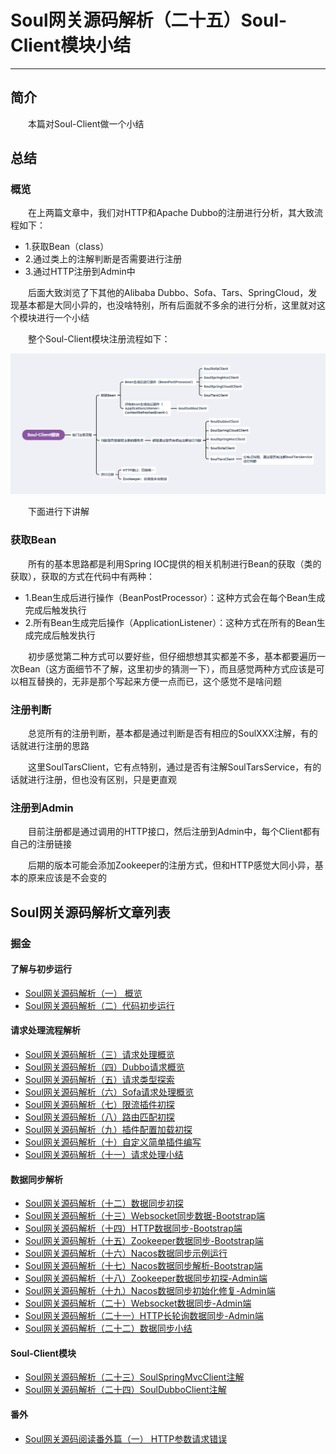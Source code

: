 # Soul网关源码解析（二十五）Soul-Client模块小结
***
## 简介
&ensp;&ensp;&ensp;&ensp;本篇对Soul-Client做一个小结

## 总结
### 概览
&ensp;&ensp;&ensp;&ensp;在上两篇文章中，我们对HTTP和Apache Dubbo的注册进行分析，其大致流程如下：

- 1.获取Bean（class）
- 2.通过类上的注解判断是否需要进行注册
- 3.通过HTTP注册到Admin中

&ensp;&ensp;&ensp;&ensp;后面大致浏览了下其他的Alibaba Dubbo、Sofa、Tars、SpringCloud，发现基本都是大同小异的，也没啥特别，所有后面就不多余的进行分析，这里就对这个模块进行一个小结

&ensp;&ensp;&ensp;&ensp;整个Soul-Client模块注册流程如下：

![](./picture/Soul-Client.png)

&ensp;&ensp;&ensp;&ensp;下面进行下讲解

### 获取Bean
&ensp;&ensp;&ensp;&ensp;所有的基本思路都是利用Spring IOC提供的相关机制进行Bean的获取（类的获取），获取的方式在代码中有两种：

- 1.Bean生成后进行操作（BeanPostProcessor）：这种方式会在每个Bean生成完成后触发执行
- 2.所有Bean生成完后操作（ApplicationListener<ContextRefreshedEvent>）：这种方式在所有的Bean生成完成后触发执行

&ensp;&ensp;&ensp;&ensp;初步感觉第二种方式可以要好些，但仔细想想其实都差不多，基本都要遍历一次Bean（这方面细节不了解，这里初步的猜测一下），而且感觉两种方式应该是可以相互替换的，无非是那个写起来方便一点而已，这个感觉不是啥问题

### 注册判断
&ensp;&ensp;&ensp;&ensp;总览所有的注册判断，基本都是通过判断是否有相应的SoulXXX注解，有的话就进行注册的思路

&ensp;&ensp;&ensp;&ensp;这里SoulTarsClient，它有点特别，通过是否有注解SoulTarsService，有的话就进行注册，但也没有区别，只是更直观

### 注册到Admin
&ensp;&ensp;&ensp;&ensp;目前注册都是通过调用的HTTP接口，然后注册到Admin中，每个Client都有自己的注册链接

&ensp;&ensp;&ensp;&ensp;后期的版本可能会添加Zookeeper的注册方式，但和HTTP感觉大同小异，基本的原来应该是不会变的

## Soul网关源码解析文章列表
### 掘金
#### 了解与初步运行
- [Soul网关源码解析（一） 概览](https://juejin.cn/post/6917864624423436296)
- [Soul网关源码解析（二）代码初步运行](https://juejin.cn/post/6917865804121767944)

#### 请求处理流程解析
- [Soul网关源码解析（三）请求处理概览](https://juejin.cn/post/6917866538712334343)
- [Soul网关源码解析（四）Dubbo请求概览](https://juejin.cn/post/6917867369909977102)
- [Soul网关源码解析（五）请求类型探索](https://juejin.cn/post/6918575905962983438)
- [Soul网关源码解析（六）Sofa请求处理概览](https://juejin.cn/post/6918736260467015693)
- [Soul网关源码解析（七）限流插件初探](https://juejin.cn/post/6919348164944232455/)
- [Soul网关源码解析（八）路由匹配初探](https://juejin.cn/post/6919774553241550855/)
- [Soul网关源码解析（九）插件配置加载初探](https://juejin.cn/post/6920074307590684685/)
- [Soul网关源码解析（十）自定义简单插件编写](https://juejin.cn/post/6920142348617777166)
- [Soul网关源码解析（十一）请求处理小结](https://juejin.cn/post/6920596034171174925)

#### 数据同步解析
- [Soul网关源码解析（十二）数据同步初探](https://juejin.cn/post/6920596173925384206)
- [Soul网关源码解析（十三）Websocket同步数据-Bootstrap端](https://juejin.cn/post/6920596028505178125)
- [Soul网关源码解析（十四）HTTP数据同步-Bootstrap端](https://juejin.cn/post/6920597298674302983)
- [Soul网关源码解析（十五）Zookeeper数据同步-Bootstrap端](https://juejin.cn/post/6920764643967238151)
- [Soul网关源码解析（十六）Nacos数据同步示例运行](https://juejin.cn/post/6921170233868845064)
- [Soul网关源码解析（十七）Nacos数据同步解析-Bootstrap端](https://juejin.cn/post/6921325882753695757/)
- [Soul网关源码解析（十八）Zookeeper数据同步初探-Admin端](https://juejin.cn/post/6921495273122463751/)
- [Soul网关源码解析（十九）Nacos数据同步初始化修复-Admin端](https://juejin.cn/post/6921621915995996168/)
- [Soul网关源码解析（二十）Websocket数据同步-Admin端](https://juejin.cn/post/6921988280187617287/)
- [Soul网关源码解析（二十一）HTTP长轮询数据同步-Admin端](https://juejin.cn/post/6922301585288593416/)
- [Soul网关源码解析（二十二）数据同步小结](https://juejin.cn/post/6922584596810825735/)

#### Soul-Client模块
- [Soul网关源码解析（二十三）SoulSpringMvcClient注解](https://juejin.cn/post/6922643958455599111)
- [Soul网关源码解析（二十四）SoulDubboClient注解](https://juejin.cn/post/6922722161702469640/)

#### 番外
- [Soul网关源码阅读番外篇（一） HTTP参数请求错误](https://juejin.cn/post/6918947689564471309)